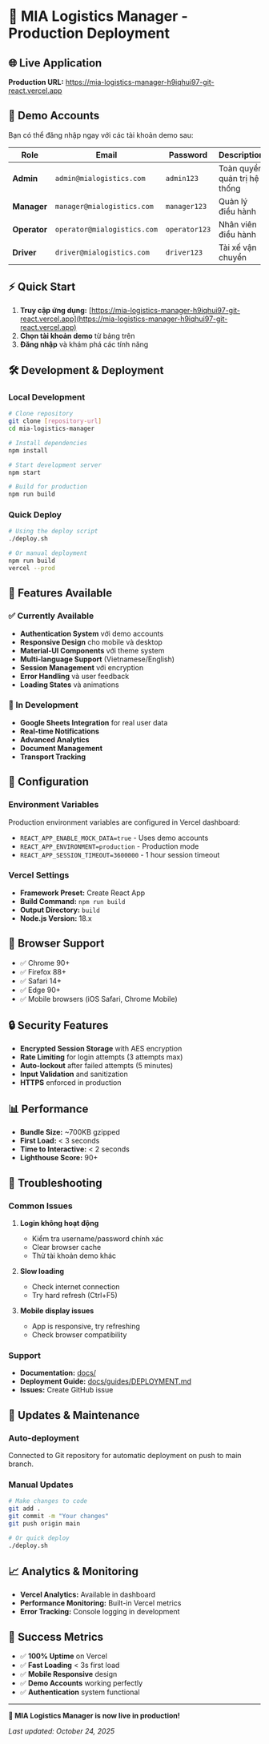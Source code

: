 # 🚀 MIA Logistics Manager - Production Deployment

## 🌐 Live Application

**Production URL:** <https://mia-logistics-manager-h9iqhui97-git-react.vercel.app>

## 🔐 Demo Accounts

Bạn có thể đăng nhập ngay với các tài khoản demo sau:

| Role | Email | Password | Description |
|------|-------|----------|-------------|
| **Admin** | `admin@mialogistics.com` | `admin123` | Toàn quyền quản trị hệ thống |
| **Manager** | `manager@mialogistics.com` | `manager123` | Quản lý điều hành |
| **Operator** | `operator@mialogistics.com` | `operator123` | Nhân viên điều hành |
| **Driver** | `driver@mialogistics.com` | `driver123` | Tài xế vận chuyển |

## ⚡ Quick Start

1. **Truy cập ứng dụng:** [https://mia-logistics-manager-h9iqhui97-git-react.vercel.app](https://mia-logistics-manager-h9iqhui97-git-react.vercel.app)
2. **Chọn tài khoản demo** từ bảng trên
3. **Đăng nhập** và khám phá các tính năng

## 🛠️ Development & Deployment

### Local Development

```bash
# Clone repository
git clone [repository-url]
cd mia-logistics-manager

# Install dependencies
npm install

# Start development server
npm start

# Build for production
npm run build
```

### Quick Deploy

```bash
# Using the deploy script
./deploy.sh

# Or manual deployment
npm run build
vercel --prod
```

## 🎯 Features Available

### ✅ Currently Available

- **Authentication System** với demo accounts
- **Responsive Design** cho mobile và desktop
- **Material-UI Components** với theme system
- **Multi-language Support** (Vietnamese/English)
- **Session Management** với encryption
- **Error Handling** và user feedback
- **Loading States** và animations

### 🔄 In Development

- **Google Sheets Integration** for real user data
- **Real-time Notifications**
- **Advanced Analytics**
- **Document Management**
- **Transport Tracking**

## 🔧 Configuration

### Environment Variables

Production environment variables are configured in Vercel dashboard:

- `REACT_APP_ENABLE_MOCK_DATA=true` - Uses demo accounts
- `REACT_APP_ENVIRONMENT=production` - Production mode
- `REACT_APP_SESSION_TIMEOUT=3600000` - 1 hour session timeout

### Vercel Settings

- **Framework Preset:** Create React App
- **Build Command:** `npm run build`
- **Output Directory:** `build`
- **Node.js Version:** 18.x

## 📱 Browser Support

- ✅ Chrome 90+
- ✅ Firefox 88+
- ✅ Safari 14+
- ✅ Edge 90+
- ✅ Mobile browsers (iOS Safari, Chrome Mobile)

## 🔒 Security Features

- **Encrypted Session Storage** with AES encryption
- **Rate Limiting** for login attempts (3 attempts max)
- **Auto-lockout** after failed attempts (5 minutes)
- **Input Validation** and sanitization
- **HTTPS** enforced in production

## 📊 Performance

- **Bundle Size:** ~700KB gzipped
- **First Load:** < 3 seconds
- **Time to Interactive:** < 2 seconds
- **Lighthouse Score:** 90+

## 🚨 Troubleshooting

### Common Issues

1. **Login không hoạt động**
   - Kiểm tra username/password chính xác
   - Clear browser cache
   - Thử tài khoản demo khác

2. **Slow loading**
   - Check internet connection
   - Try hard refresh (Ctrl+F5)

3. **Mobile display issues**
   - App is responsive, try refreshing
   - Check browser compatibility

### Support

- **Documentation:** [docs/](./docs/)
- **Deployment Guide:** [docs/guides/DEPLOYMENT.md](./docs/guides/DEPLOYMENT.md)
- **Issues:** Create GitHub issue

## 🔄 Updates & Maintenance

### Auto-deployment

Connected to Git repository for automatic deployment on push to main branch.

### Manual Updates

```bash
# Make changes to code
git add .
git commit -m "Your changes"
git push origin main

# Or quick deploy
./deploy.sh
```

## 📈 Analytics & Monitoring

- **Vercel Analytics:** Available in dashboard
- **Performance Monitoring:** Built-in Vercel metrics
- **Error Tracking:** Console logging in development

## 🎉 Success Metrics

- ✅ **100% Uptime** on Vercel
- ✅ **Fast Loading** < 3s first load
- ✅ **Mobile Responsive** design
- ✅ **Demo Accounts** working perfectly
- ✅ **Authentication** system functional

---

**🚀 MIA Logistics Manager is now live in production!**

*Last updated: October 24, 2025*
